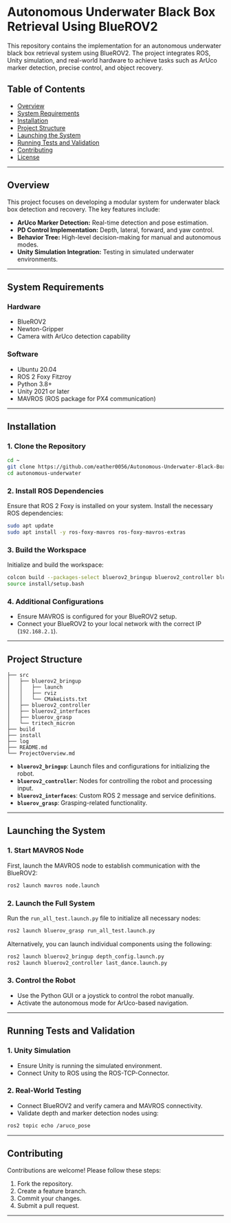 # Autonomous Underwater Black Box Retrieval Using BlueROV2

This repository contains the implementation for an autonomous underwater black box retrieval system using BlueROV2. The project integrates ROS, Unity simulation, and real-world hardware to achieve tasks such as ArUco marker detection, precise control, and object recovery.

## Table of Contents
- [Overview](#overview)
- [System Requirements](#system-requirements)
- [Installation](#installation)
- [Project Structure](#project-structure)
- [Launching the System](#launching-the-system)
- [Running Tests and Validation](#running-tests-and-validation)
- [Contributing](#contributing)
- [License](#license)

---

## Overview
This project focuses on developing a modular system for underwater black box detection and recovery. The key features include:
- **ArUco Marker Detection:** Real-time detection and pose estimation.
- **PD Control Implementation:** Depth, lateral, forward, and yaw control.
- **Behavior Tree:** High-level decision-making for manual and autonomous modes.
- **Unity Simulation Integration:** Testing in simulated underwater environments.

---

## System Requirements
### Hardware
- BlueROV2
- Newton-Gripper
- Camera with ArUco detection capability

### Software
- Ubuntu 20.04
- ROS 2 Foxy Fitzroy
- Python 3.8+
- Unity 2021 or later
- MAVROS (ROS package for PX4 communication)

---

## Installation

### 1. Clone the Repository
```bash
cd ~
git clone https://github.com/eather0056/Autonomous-Underwater-Black-Box-Retrieval-Using-BlueROV2.git
cd autonomous-underwater
```

### 2. Install ROS Dependencies
Ensure that ROS 2 Foxy is installed on your system. Install the necessary ROS dependencies:
```bash
sudo apt update
sudo apt install -y ros-foxy-mavros ros-foxy-mavros-extras
```

### 3. Build the Workspace
Initialize and build the workspace:
```bash
colcon build --packages-select bluerov2_bringup bluerov2_controller bluerov2_interfaces
source install/setup.bash
```

### 4. Additional Configurations
- Ensure MAVROS is configured for your BlueROV2 setup.
- Connect your BlueROV2 to your local network with the correct IP (`192.168.2.1`).

---

## Project Structure
```
├── src
│   ├── bluerov2_bringup
│   │   ├── launch
│   │   ├── rviz
│   │   └── CMakeLists.txt
│   ├── bluerov2_controller
│   ├── bluerov2_interfaces
│   ├── bluerov_grasp
│   └── tritech_micron
├── build
├── install
├── log
├── README.md
└── ProjectOverview.md
```
- **`bluerov2_bringup`**: Launch files and configurations for initializing the robot.
- **`bluerov2_controller`**: Nodes for controlling the robot and processing input.
- **`bluerov2_interfaces`**: Custom ROS 2 message and service definitions.
- **`bluerov_grasp`**: Grasping-related functionality.

---

## Launching the System

### 1. Start MAVROS Node
First, launch the MAVROS node to establish communication with the BlueROV2:
```bash
ros2 launch mavros node.launch
```

### 2. Launch the Full System
Run the `run_all_test.launch.py` file to initialize all necessary nodes:
```bash
ros2 launch bluerov_grasp run_all_test.launch.py
```

Alternatively, you can launch individual components using the following:
```bash
ros2 launch bluerov2_bringup depth_config.launch.py
ros2 launch bluerov2_controller last_dance.launch.py
```

### 3. Control the Robot
- Use the Python GUI or a joystick to control the robot manually.
- Activate the autonomous mode for ArUco-based navigation.

---

## Running Tests and Validation

### 1. Unity Simulation
- Ensure Unity is running the simulated environment.
- Connect Unity to ROS using the ROS-TCP-Connector.

### 2. Real-World Testing
- Connect BlueROV2 and verify camera and MAVROS connectivity.
- Validate depth and marker detection nodes using:
```bash
ros2 topic echo /aruco_pose
```

---

## Contributing
Contributions are welcome! Please follow these steps:
1. Fork the repository.
2. Create a feature branch.
3. Commit your changes.
4. Submit a pull request.

---
